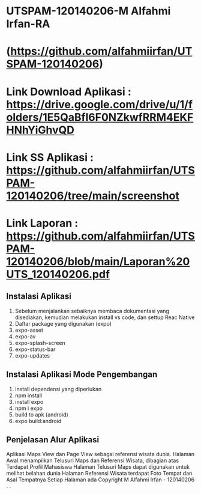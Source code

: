 # UTSPAM-120140206-M Alfahmi Irfan-RA

# (https://github.com/alfahmiirfan/UTSPAM-120140206)
# Link Download Aplikasi : https://drive.google.com/drive/u/1/folders/1E5QaBfl6F0NZkwfRRM4EKFHNhYiGhvQD
# Link SS Aplikasi : https://github.com/alfahmiirfan/UTSPAM-120140206/tree/main/screenshot
# Link Laporan : https://github.com/alfahmiirfan/UTSPAM-120140206/blob/main/Laporan%20UTS_120140206.pdf

## Instalasi Aplikasi
1. Sebelum menjalankan sebaiknya membaca dokumentasi yang disediakan, kemudian melakukan install vs code, dan settup Reac Native
2. Daftar package yang digunakan (expo)
3. expo-asset
4. expo-av
5. expo-splash-screen
6. expo-status-bar
7. expo-updates

## Instalasi Aplikasi Mode Pengembangan
1. install dependensi yang diperlukan
2. npm install
3. install expo
4. npm i expo
5. build to apk (android)
6. expo build:android

## Penjelasan Alur Aplikasi
Aplikasi Maps View dan Page View sebagai referensi wisata dunia.
Halaman Awal menampilkan Telusuri Maps dan Referensi Wisata, dibagian atas Terdapat Profil Mahasiswa
Halaman Telusuri Maps dapat digunakan untuk melihat belahan dunia
Halaman Referensi Wisata terdapat Foto Tempat dan Asal Tempatnya
Setiap Halaman ada Copyright M Alfahmi Irfan - 120140206
.
.
